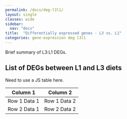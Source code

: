 ```yaml
---
permalink: /docs/deg-l3l1/
layout: single
classes: wide
sidebar:
  nav: "docs"
title:  "Differentially expressed genes - L3 vs. L1"
categories: gene-expression deg l3l1
---
```

Brief summary of L3:L1 DEGs.

## List of DEGs between L1 and L3 diets

Need to use a JS table here.

<table id="table_id" class="display">
    <thead>
        <tr>
            <th>Column 1</th>
            <th>Column 2</th>
        </tr>
    </thead>
    <tbody>
        <tr>
            <td>Row 1 Data 1</td>
            <td>Row 1 Data 2</td>
        </tr>
        <tr>
            <td>Row 2 Data 1</td>
            <td>Row 2 Data 2</td>
        </tr>
    </tbody>
</table>

<script>
$(document).ready( function () {
    $('#table_id').DataTable();
} );
</script>
